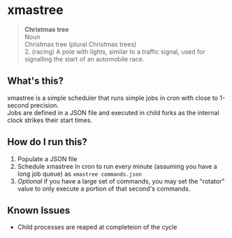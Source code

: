 # xmastree

> **Christmas tree**  
   Noun  
> Christmas tree (plural Christmas trees)  
> 2. (racing) A pole with lights, similar to a traffic signal, used for signalling the start of an automobile race.  


## What's this?

xmastree is a simple scheduler that runs simple jobs in cron with close to 1-second precision.  
Jobs are defined in a JSON file and executed in child forks as the internal clock strikes their start times.


## How do I run this?

1. Populate a JSON file 
2. Schedule xmastree in cron to run every minute (assuming you have a long job queue) as ```xmastree commands.json```  
3. *Optional* if you have a large set of commands, you may set the "rotator" value to only execute a portion of that second's commands.


## Known Issues

* Child processes are reaped at completeion of the cycle
